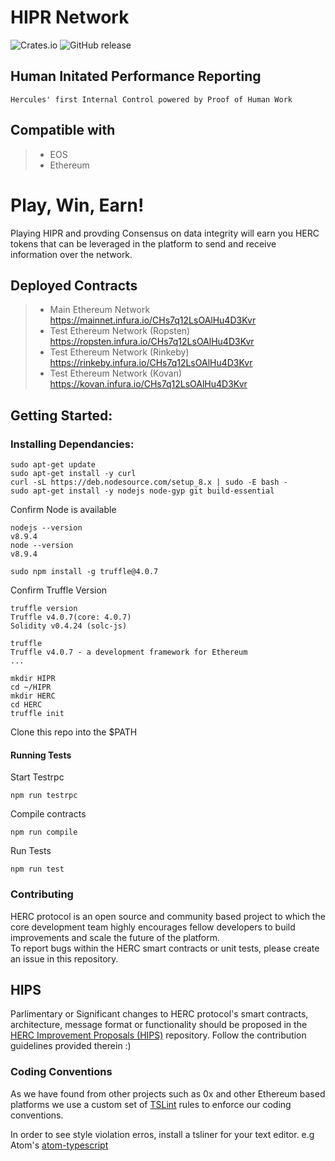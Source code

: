 # HIPR Network
![Crates.io](https://img.shields.io/crates/l/rustc-serialize.svg) ![GitHub release](https://img.shields.io/github/release/qubyte/rubidium.svg?style=flat-square)
## Human Initated Performance Reporting 
`Hercules' first Internal Control powered by Proof of Human Work` 

## Compatible with 
> - EOS
> - Ethereum

# Play, Win, Earn! 
Playing HIPR and provding Consensus on data integrity will earn you HERC tokens that can be leveraged in the platform to send and receive information over the network. 

## Deployed Contracts 
> - Main Ethereum Network
https://mainnet.infura.io/CHs7q12LsOAlHu4D3Kvr 
> - Test Ethereum Network (Ropsten)
https://ropsten.infura.io/CHs7q12LsOAlHu4D3Kvr 
> - Test Ethereum Network (Rinkeby)
https://rinkeby.infura.io/CHs7q12LsOAlHu4D3Kvr 
> - Test Ethereum Network (Kovan)
https://kovan.infura.io/CHs7q12LsOAlHu4D3Kvr 

## Getting Started:

### Installing Dependancies: 

```
sudo apt-get update
sudo apt-get install -y curl
curl -sL https://deb.nodesource.com/setup_8.x | sudo -E bash -
sudo apt-get install -y nodejs node-gyp git build-essential
```
Confirm Node is available
```
nodejs --version
v8.9.4
node --version
v8.9.4
```
```
sudo npm install -g truffle@4.0.7
```
Confirm Truffle Version
```
truffle version
Truffle v4.0.7(core: 4.0.7)
Solidity v0.4.24 (solc-js)
```
```
truffle
Truffle v4.0.7 - a development framework for Ethereum
...
```
```
mkdir HIPR
cd ~/HIPR
mkdir HERC
cd HERC
truffle init
```
Clone this repo into the $PATH

#### Running Tests

Start Testrpc
```
npm run testrpc
```
Compile contracts
```
npm run compile
```
Run Tests
```
npm run test
```

### Contributing	

HERC protocol is an open source and community based project to which the core development team highly encourages fellow developers to build improvements and scale the future of the platform.  
To report bugs within the HERC smart contracts or unit tests, please create an issue in this repository. 

## HIPS
Parlimentary or Significant changes to HERC protocol's smart contracts, architecture, message format or functionality should be proposed in the 
[HERC Improvement Proposals (HIPS)](https://github.com/hercone/hips) repository. Follow the contribution guidelines provided therein :) 

### Coding Conventions
As we have found from other projects such as 0x and other Ethereum based platforms we use a custom set of [TSLint](https://palantir.github.io/tslint/) rules to enforce our coding conventions. 

In order to see style violation erros, install a tsliner for your text editor. e.g Atom's [atom-typescript](https://atom.io/packages/atom-typescript)
